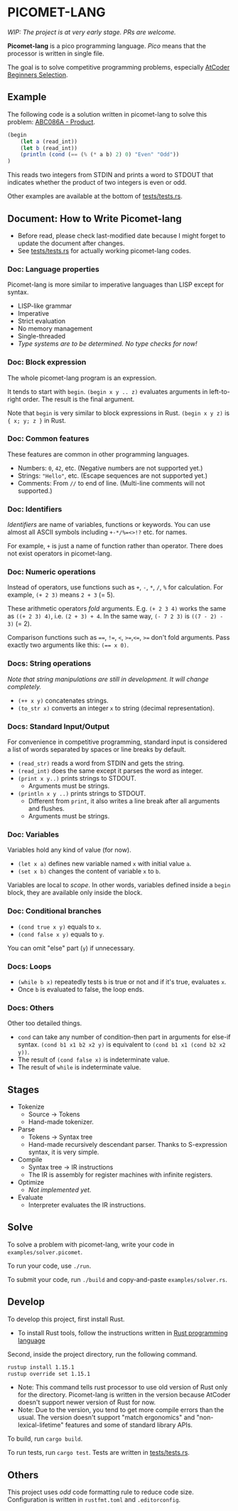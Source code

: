 # PICOMET-LANG

*WIP: The project is at very early stage. PRs are welcome.*

**Picomet-lang** is a pico programming language. *Pico* means that the processor is written in single file.

The goal is to solve competitive programming problems, especially [AtCoder Beginners Selection](https://atcoder.jp/contests/abs/tasks).

## Example

The following code is a solution written in picomet-lang to solve this problem: [ABC086A - Product](https://atcoder.jp/contests/abs/tasks/abc086_a?lang=en).

```js
(begin
    (let a (read_int))
    (let b (read_int))
    (println (cond (== (% (* a b) 2) 0) "Even" "Odd"))
)
```

This reads two integers from STDIN and prints a word to STDOUT that indicates whether the product of two integers is even or odd.

Other examples are available at the bottom of [tests/tests.rs](tests/tests.rs).

## Document: How to Write Picomet-lang

- Before read, please check last-modified date because I might forget to update the document after changes.
- See [tests/tests.rs](tests/tests.rs) for actually working picomet-lang codes.

### Doc: Language properties

Picomet-lang is more similar to imperative languages than LISP except for syntax.

- LISP-like grammar
- Imperative
- Strict evaluation
- No memory management
- Single-threaded
- *Type systems are to be determined. No type checks for now!*

### Doc: Block expression

The whole picomet-lang program is an expression.

It tends to start with `begin`. `(begin x y .. z)` evaluates arguments in left-to-right order. The result is the final argument.

Note that `begin` is very similar to block expressions in Rust. `(begin x y z)` is `{ x; y; z }` in Rust.

### Doc: Common features

These features are common in other programming languages.

- Numbers: `0`, `42`, etc. (Negative numbers are not supported yet.)
- Strings: `"Hello"`, etc. (Escape sequences are not supported yet.)
- Comments: From `//` to end of line. (Multi-line comments will not supported.)

### Doc: Identifiers

*Identifiers* are name of variables, functions or keywords. You can use almost all ASCII symbols including `+-*/%=<>!?` etc. for names.

For example, `+` is just a name of function rather than operator. There does not exist operators in picomet-lang.

### Doc: Numeric operations

Instead of operators, use functions such as `+`, `-`, `*`, `/`, `%` for calculation. For example, `(+ 2 3)` means `2 + 3` (= 5).

These arithmetic operators *fold* arguments. E.g. `(+ 2 3 4)` works the same as `((+ 2 3) 4)`, i.e. `(2 + 3) + 4`. In the same way, `(- 7 2 3)` is `((7 - 2) - 3)` (= 2).

Comparison functions such as `==`, `!=`, `<`, `>=`,`<=`, `>=` don't fold arguments. Pass exactly two arguments like this: `(== x 0)`.

### Docs: String operations

*Note that string manipulations are still in development. It will change completely.*

- `(++ x y)` concatenates strings.
- `(to_str x)` converts an integer `x` to string (decimal representation).

### Docs: Standard Input/Output

For convenience in competitive programming, standard input is considered a list of words separated by spaces or line breaks by default.

- `(read_str)` reads a word from STDIN and gets the string.
- `(read_int)` does the same except it parses the word as integer.
- `(print x y..)` prints strings to STDOUT.
    - Arguments must be strings.
- `(println x y ..)` prints strings to STDOUT.
    - Different from `print`, it also writes a line break after all arguments and flushes.
    - Arguments must be strings.

### Doc: Variables

Variables hold any kind of value (for now).

- `(let x a)` defines new variable named `x` with initial value `a`.
- `(set x b)` changes the content of variable `x` to `b`.

Variables are local to *scope*. In other words, variables defined inside a `begin` block, they are available only inside the block.

### Doc: Conditional branches

- `(cond true x y)` equals to `x`.
- `(cond false x y)` equals to `y`.

You can omit "else" part (`y`) if unnecessary.

### Docs: Loops

- `(while b x)` repeatedly tests `b` is true or not and if it's true, evaluates `x`.
- Once `b` is evaluated to false, the loop ends.

### Docs: Others

Other too detailed things.

- `cond` can take any number of condition-then part in arguments for else-if syntax. `(cond b1 x1 b2 x2 y)` is equivalent to `(cond b1 x1 (cond b2 x2 y))`.
- The result of `(cond false x)` is indeterminate value.
- The result of `while` is indeterminate value.

## Stages

- Tokenize
    - Source → Tokens
    - Hand-made tokenizer.
- Parse
    - Tokens → Syntax tree
    - Hand-made recursively descendant parser. Thanks to S-expression syntax, it is very simple.
- Compile
    - Syntax tree → IR instructions
    - The IR is assembly for register machines with infinite registers.
- Optimize
    - *Not implemented yet.*
- Evaluate
    - Interpreter evaluates the IR instructions.

## Solve

To solve a problem with picomet-lang, write your code in `examples/solver.picomet`.

To run your code, use `./run`.

To submit your code, run `./build` and copy-and-paste `examples/solver.rs`.

## Develop

To develop this project, first install Rust.

- To install Rust tools, follow the instructions written in [Rust programming language](https://www.rust-lang.org/)

Second, inside the project directory, run the following command.

```sh
rustup install 1.15.1
rustup override set 1.15.1
```

- Note: This command tells rust processor to use old version of Rust only for the directory. Picomet-lang is written in the version because AtCoder doesn't support newer version of Rust for now.
- Note: Due to the version, you tend to get more compile errors than the usual. The version doesn't support "match ergonomics" and "non-lexical-lifetime" features and some of standard library APIs.

To build, run `cargo build`.

To run tests, run `cargo test`. Tests are written in [tests/tests.rs](tests/tests.rs).

## Others

This project uses *odd* code formatting rule to reduce code size. Configuration is written in `rustfmt.toml` and `.editorconfig`.
